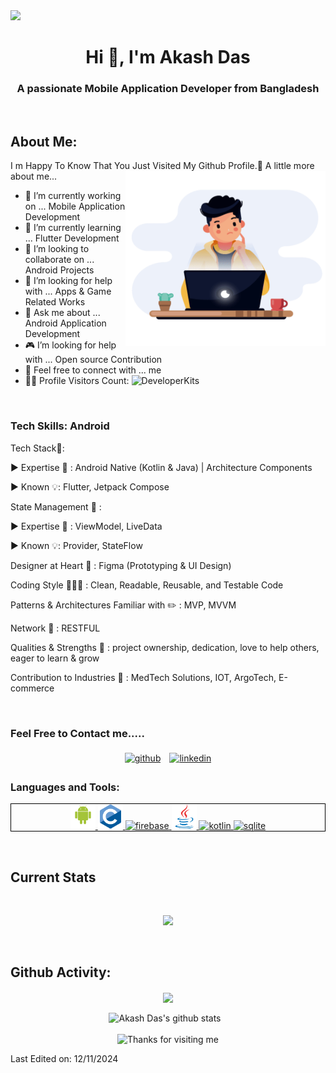 <img  src="https://raw.githubusercontent.com/halfrost/halfrost/master/icons/header_.png">    
<h1 align="center">Hi 👋, I'm Akash Das</h1>
<h3 align="center">A passionate Mobile Application Developer from Bangladesh</h3>

<br>

## About Me:
I m Happy To Know That You Just Visited My Github Profile.🙂
A little more about me...
<img align="right" alt="Coding" width="320" height="280" src="https://github.com/ramimhossain12/Flutter-Network-Image-For-About/blob/main/images/18123-developer.gif">                                                                               
- 🔭 I’m currently working on ... Mobile Application Development
- 🌱 I’m currently learning ... Flutter Development
- 👯 I’m looking to collaborate on ... Android Projects
- 🤔 I’m looking for help with ... Apps & Game Related Works
- 💬 Ask me about ... Android Application Development
- 🎮 I’m looking for help with ... Open source Contribution
- 📎 Feel free to connect with ... me
- 🧑‍🏫 Profile Visitors Count: <a><img src="https://komarev.com/ghpvc/?username=DeveloperKits&label=Profile%20views&color=0e75b6&style=flat" alt="DeveloperKits" /></a>


<br>

<h3 align="left">Tech Skills: Android</h3>

Tech Stack📱:

▶ Expertise 🚀 : Android Native (Kotlin & Java) | Architecture Components 

▶ Known 💡: Flutter, Jetpack Compose



State Management 🔄 :

▶ Expertise 🚀 : ViewModel, LiveData

▶ Known 💡: Provider, StateFlow



Designer at Heart 🎨 : Figma (Prototyping & UI Design)

Coding Style 🧑🏻‍💻 : Clean, Readable, Reusable, and Testable Code

Patterns & Architectures Familiar with ✏️ : MVP, MVVM

Network 📡 : RESTFUL

Qualities & Strengths 💪 : project ownership, dedication, love to help others, eager to learn & grow

Contribution to Industries 🏢 : MedTech Solutions, IOT, ArgoTech, E-commerce


<br>

<!-- ### Feel Free to Contact me..... -->
<h3 align="left">Feel Free to Contact me.....</h3>
<p align="center">
        <a href="https://github.com/DeveloperKits"><img alt="github" width="10%" style="padding:5px"
                        src="https://img.icons8.com/clouds/100/000000/github.png" /></a>
        <a href="https://www.linkedin.com/in/akashdas59/"><img alt="linkedin" width="10%" style="padding:5px"
                        src="https://img.icons8.com/clouds/100/000000/linkedin.png" /></a>


<br/>


<h3 align="left">Languages and Tools:</h3>
<p align="center " style="border: 1px solid black" >
<a href="https://developer.android.com" target="_blank" rel="noreferrer"> <img src="https://raw.githubusercontent.com/devicons/devicon/master/icons/android/android-original-wordmark.svg" alt="android" width="40" height="40"/> </a> <a href="https://www.cprogramming.com/" target="_blank" rel="noreferrer"> <img src="https://raw.githubusercontent.com/devicons/devicon/master/icons/c/c-original.svg" alt="c" width="40" height="40"/> </a><a href="https://firebase.google.com/" target="_blank" rel="noreferrer"> <img src="https://www.vectorlogo.zone/logos/firebase/firebase-icon.svg" alt="firebase" width="40" height="40"/> </a> <a href="https://www.java.com" target="_blank" rel="noreferrer"> <img src="https://raw.githubusercontent.com/devicons/devicon/master/icons/java/java-original.svg" alt="java" width="40" height="40"/> </a> <a href="https://kotlinlang.org" target="_blank" rel="noreferrer"> <img src="https://www.vectorlogo.zone/logos/kotlinlang/kotlinlang-icon.svg" alt="kotlin" width="40" height="40"/> </a> <a href="https://www.sqlite.org/" target="_blank" rel="noreferrer"> <img src="https://www.vectorlogo.zone/logos/sqlite/sqlite-icon.svg" alt="sqlite" width="40" height="40"/> </a></p>



<br/>


## Current Stats

<br />
<p align="center">
  <img width="60%" src="https://github-readme-streak-stats.herokuapp.com?user=DeveloperKits&theme=react&hide_border=true&background=0D1117&stroke=0D1117&fire=FF1CF7&sideLabels=00F0FF&currStreakNum=FF1CF7&ring=FF1CF7&currStreakLabel=FF1CF7&sideNums=00F0FF" />
</p>

<br/>

## Github Activity:

<p align="center" ><a>
  <img align="center" src="https://github-readme-stats.vercel.app/api/top-langs/?username=DeveloperKits&theme=radical&layout=compact" />
</a></p>

<p align="center" ><a><a>
 <img align="center" src="https://github-readme-stats.vercel.app/api?username=DeveloperKits&show_icons=true&theme=radical" alt="Akash Das's github stats" style="padding-right:10px"/>
</a></a>


<br/>
<br/>

<img height="90" alt="Thanks for visiting me" width="100%" src="https://raw.githubusercontent.com/BrunnerLivio/brunnerlivio/master/images/marquee.svg" />

<br/>

Last Edited on: 12/11/2024
